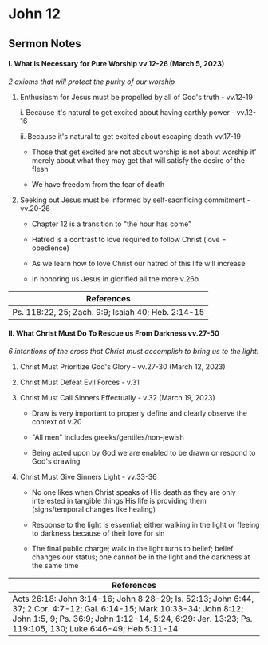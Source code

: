 # John 12

## Sermon Notes

#### I. What is Necessary for Pure Worship vv.12-26 (March 5, 2023)

_2 axioms that will protect the purity of our worship_

1. Enthusiasm for Jesus must be propelled by all of God's truth - vv.12-19

    i. Because it's natural to get excited about having earthly power - vv.12-16

    ii. Because it's natural to get excited about escaping death vv.17-19

    - Those that get excited are not about worship is not about worship it' merely about what they may get that will satisfy the desire of the flesh

    - We have freedom from the fear of death

1. Seeking out Jesus must be informed by self-sacrificing commitment - vv.20-26

    - Chapter 12 is a transition to "the hour has come"

    - Hatred is a contrast to love required to follow Christ (love = obedience)

    - As we learn how to love Christ our hatred of this life will increase

    - In honoring us Jesus in glorified all the more v.26b

|References|
|-|
|Ps. 118:22, 25; Zach. 9:9; Isaiah 40; Heb. 2:14-15|

#### II. What Christ Must Do To Rescue us From Darkness vv.27-50

_6 intentions of the cross that Christ must accomplish to bring us to the light:_

1. Christ Must Prioritize God's Glory - vv.27-30 (March 12, 2023)

1. Christ Must Defeat Evil Forces - v.31

1. Christ Must Call Sinners Effectually - v.32 (March 19, 2023)

    - Draw is very important to properly define and clearly observe the context of v.20

    - "All men" includes greeks/gentiles/non-jewish

    - Being acted upon by God we are enabled to be drawn or respond to God's drawing

1. Christ Must Give Sinners Light - vv.33-36

    - No one likes when Christ speaks of His death as they are only interested in tangible things His life is providing them (signs/temporal changes like healing)

    - Response to the light is essential; either walking in the light or fleeing to darkness because of their love for sin

    - The final public charge; walk in the light turns to belief; belief changes our status; one cannot be in the light and the darkness at the same time

|References|
|-|
|Acts 26:18: John 3:14-16; John 8:28-29; Is. 52:13; John 6:44, 37; 2 Cor. 4:7-12; Gal. 6:14-15; Mark 10:33-34; John 8:12; John 1:5, 9; Ps. 36:9; John 1:12-14, 5:24, 6:29: Jer. 13:23; Ps. 119:105, 130; Luke 6:46-49; Heb.5:11-14|